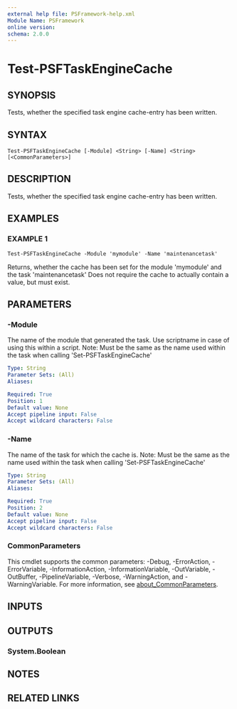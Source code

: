 ```yaml
---
external help file: PSFramework-help.xml
Module Name: PSFramework
online version:
schema: 2.0.0
---
```


# Test-PSFTaskEngineCache

## SYNOPSIS
Tests, whether the specified task engine cache-entry has been written.

## SYNTAX

```
Test-PSFTaskEngineCache [-Module] <String> [-Name] <String> [<CommonParameters>]
```

## DESCRIPTION
Tests, whether the specified task engine cache-entry has been written.

## EXAMPLES

### EXAMPLE 1
```
Test-PSFTaskEngineCache -Module 'mymodule' -Name 'maintenancetask'
```

Returns, whether the cache has been set for the module 'mymodule' and the task 'maintenancetask'
Does not require the cache to actually contain a value, but must exist.

## PARAMETERS

### -Module
The name of the module that generated the task.
Use scriptname in case of using this within a script.
Note: Must be the same as the name used within the task when calling 'Set-PSFTaskEngineCache'

```yaml
Type: String
Parameter Sets: (All)
Aliases:

Required: True
Position: 1
Default value: None
Accept pipeline input: False
Accept wildcard characters: False
```

### -Name
The name of the task for which the cache is.
Note: Must be the same as the name used within the task when calling 'Set-PSFTaskEngineCache'

```yaml
Type: String
Parameter Sets: (All)
Aliases:

Required: True
Position: 2
Default value: None
Accept pipeline input: False
Accept wildcard characters: False
```

### CommonParameters
This cmdlet supports the common parameters: -Debug, -ErrorAction, -ErrorVariable, -InformationAction, -InformationVariable, -OutVariable, -OutBuffer, -PipelineVariable, -Verbose, -WarningAction, and -WarningVariable. For more information, see [about_CommonParameters](http://go.microsoft.com/fwlink/?LinkID=113216).

## INPUTS

## OUTPUTS

### System.Boolean
## NOTES

## RELATED LINKS
